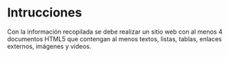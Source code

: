 # Intrucciones

Con la información recopilada se debe realizar un sitio web con al menos 4 documentos HTML5 
que contengan al menos textos, listas, tablas, enlaces externos, imágenes y vídeos.
